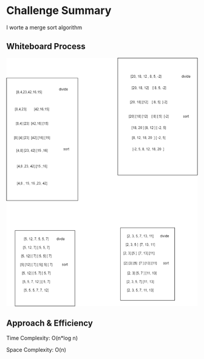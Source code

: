 ﻿# Challenge Summary

I worte a merge sort algorithm


## Whiteboard Process

![](code-chall-27.drawio.png)


## Approach & Efficiency

Time Complexity: O(n*log n)

Space Complexity: O(n)